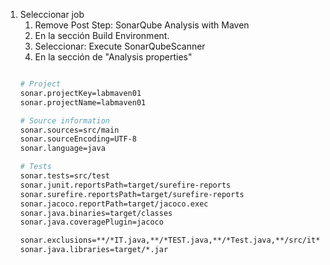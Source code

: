 1. Seleccionar job
    1. Remove Post Step: SonarQube Analysis with Maven
    1. En la sección Build Environment.
    1. Seleccionar: Execute SonarQubeScanner
    1. En la sección de "Analysis properties"
    ```bash

    # Project
    sonar.projectKey=labmaven01
    sonar.projectName=labmaven01

    # Source information
    sonar.sources=src/main
    sonar.sourceEncoding=UTF-8
    sonar.language=java
    
    # Tests
    sonar.tests=src/test
    sonar.junit.reportsPath=target/surefire-reports
    sonar.surefire.reportsPath=target/surefire-reports
    sonar.jacoco.reportPath=target/jacoco.exec
    sonar.java.binaries=target/classes
    sonar.java.coveragePlugin=jacoco

    sonar.exclusions=**/*IT.java,**/*TEST.java,**/*Test.java,**/src/it**,**/src/test**,**/gradle/wrapper**
    sonar.java.libraries=target/*.jar
    ```    

